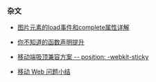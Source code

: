 ### 杂文

* [图片元素的load事件和complete属性详解](/js/essay/image_complete_load.md)

* [你不知道的函数声明提升](/js/essay/function_hoisting.md)

* [移动端吸顶兼容方案 -- position: -webkit-sticky](/js/essay/compatible_fixed_top_bar_solution.md)

* [移动 Web 问题小结](/js/essay/mobile_issues_collection.md)